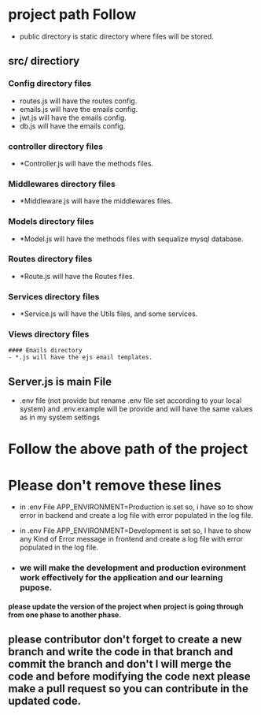 # project path Follow
 - public directory is static directory where files will be stored.

## src/ directiory
  ### Config directory files
   - routes.js will have the routes config.
   - emails.js will have the emails config.
   - jwt.js will have the emails config.
   - db.js will have the emails config.
  ### controller directory files
   - *Controller.js will have the methods files.
  ### Middlewares directory files
   - *Middleware.js will have the middlewares files.
  ### Models directory files
   - *Model.js will have the methods files with sequalize mysql database.
  ### Routes directory files
   - *Route.js will have the Routes files.
  ### Services directory files
   - *Service.js will have the Utils files, and some services.
  ### Views directory files
    #### Emails directory
    - *.js will have the ejs email templates.

## Server.js is main File
- .env file (not provide but rename .env file set according to your local system) and .env.example will be provide and will have the same values as in my system settings



  
# Follow the above path of the project


# Please don't remove these lines 
 - in .env File APP_ENVIRONMENT=Production is set so, i have so to show error in backend and create a log file with error populated in the log file.
 - in .env File APP_ENVIRONMENT=Development is set so, I have to show any Kind of Error message in frontend and create a log file with error populated in the log file.

 - ### we will make the development and production evironment work effectively for the application and our learning pupose.

 #### please update the version of the project when project is going through from one phase to another phase.

 ## please contributor don't forget to create a new branch and write the code in that branch and commit the branch and don't I will merge the code and before modifying the code next please make a pull request so you can contribute in the updated code.